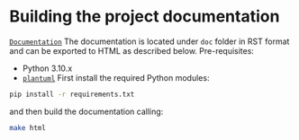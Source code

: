 # Building the project documentation

[`Documentation`](https://github.com/esrlabs/open-bsw/releases/download/preview/open-bsw-doc.zip)
The documentation is located under ``doc`` folder in RST format and can be exported to HTML as
described below.
Pre-requisites:
- Python 3.10.x
- [`plantuml`](https://plantuml.com/starting)
First install the required Python modules:
```bash
pip install -r requirements.txt
```
and then build the documentation calling:
```bash
make html
```